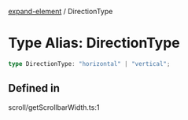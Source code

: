 [expand-element](../globals.md) / DirectionType

# Type Alias: DirectionType

```ts
type DirectionType: "horizontal" | "vertical";
```

## Defined in

scroll/getScrollbarWidth.ts:1
